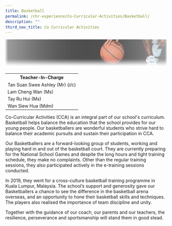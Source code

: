 ```yaml
---
title: Basketball
permalink: /chr-experience/Co-Curricular-Activities/Basketball/
description: ""
third_nav_title: Co Curricular Activities
---
```

![](/images/CCA/BASKETBALL.jpg)
<table>
  <tr>
    <th>Teacher-In-Charge</th>
  </tr>
  <tr>
    <td>Tan Suan Swee Ashley (Mr) (i/c)</td>
  </tr>
  <tr>
    <td>Lam Cheng Wan (Ms)</td>
  </tr>
  <tr>
    <td>Tay Ru Hui (Ms)</td>
  </tr>
  <tr>
    <td>Wan Siew Hua (Mdm)</td>
  </tr>
	<tr>
</table>

Co-Curricular Activities (CCA) is an integral part of our school's curriculum. Basketball helps balance the education that the school provides for our young people. Our basketballers are wonderful students who strive hard to balance their academic pursuits and sustain their participation in CCA.

Our Basketballers are a forward-looking group of students, working and playing hard in and out of the basketball court. They are currently preparing for the National School Games and despite the long hours and tight training schedule, they make no complaints. Other than the regular training sessions, they also participated actively in the e-training sessions conducted.

In 2019, they went for a cross-culture basketball training programme in Kuala Lumpur, Malaysia. The school’s support and generosity gave our Basketballers a chance to see the difference in the basketball arena overseas, and an opportunity to hone their basketball skills and techniques. The players also realised the importance of team discipline and unity.

Together with the guidance of our coach, our parents and our teachers, the resilience, perseverance and sportsmanship will stand them in good stead.